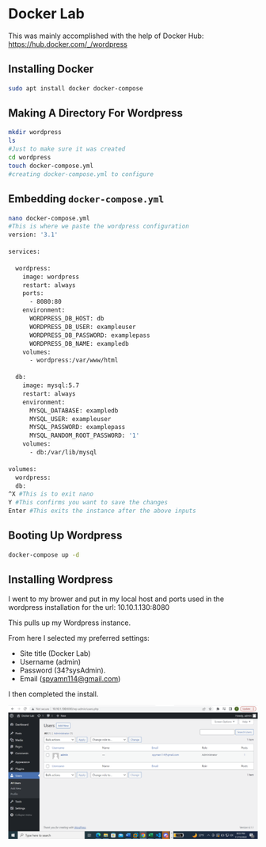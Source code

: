 # Docker Lab

This was mainly accomplished with the help of Docker Hub:
<https://hub.docker.com/_/wordpress>

## Installing Docker

```bash
sudo apt install docker docker-compose
```

## Making A Directory For Wordpress

```bash
mkdir wordpress
ls 
#Just to make sure it was created
cd wordpress
touch docker-compose.yml
#creating docker-compose.yml to configure
```

## Embedding `docker-compose.yml`

```bash
nano docker-compose.yml
#This is where we paste the wordpress configuration
version: '3.1'

services:

  wordpress:
    image: wordpress
    restart: always
    ports:
      - 8080:80
    environment:
      WORDPRESS_DB_HOST: db
      WORDPRESS_DB_USER: exampleuser
      WORDPRESS_DB_PASSWORD: examplepass
      WORDPRESS_DB_NAME: exampledb
    volumes:
      - wordpress:/var/www/html

  db:
    image: mysql:5.7
    restart: always
    environment:
      MYSQL_DATABASE: exampledb
      MYSQL_USER: exampleuser
      MYSQL_PASSWORD: examplepass
      MYSQL_RANDOM_ROOT_PASSWORD: '1'
    volumes:
      - db:/var/lib/mysql

volumes:
  wordpress:
  db:
^X #This is to exit nano
Y #This confirms you want to save the changes
Enter #This exits the instance after the above inputs
```

## Booting Up Wordpress

```bash
docker-compose up -d
```

## Installing Wordpress

I went to my brower and put in my local host and ports used in the wordpress installation for the url: 10.10.1.130:8080 

This pulls up my Wordpress instance.

From here I selected my preferred settings:
- Site title (Docker Lab)
- Username (admin)
- Password (34?sysAdmin).
- Email (spyamn114@gmail.com)

I then completed the install.


![Wordpress Admin Interface](docker_lab_image.png)
